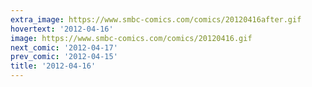 ```yaml
---
extra_image: https://www.smbc-comics.com/comics/20120416after.gif
hovertext: '2012-04-16'
image: https://www.smbc-comics.com/comics/20120416.gif
next_comic: '2012-04-17'
prev_comic: '2012-04-15'
title: '2012-04-16'
---
```


